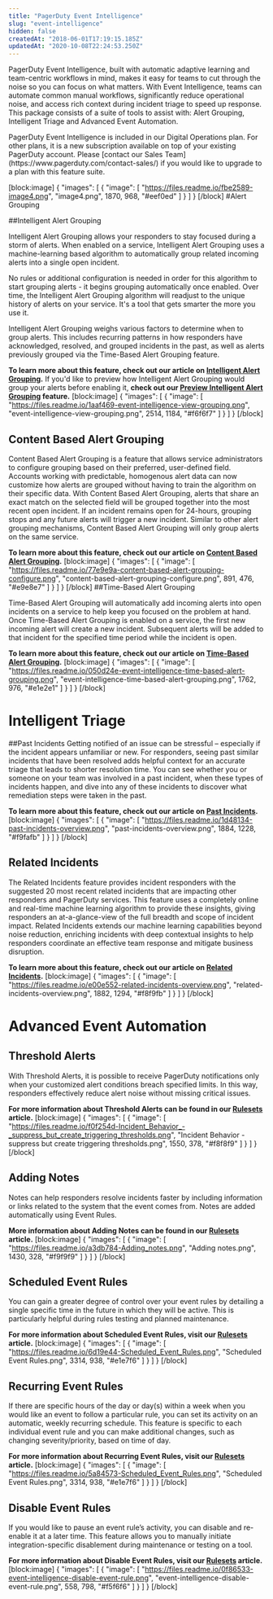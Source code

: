 ```yaml
---
title: "PagerDuty Event Intelligence"
slug: "event-intelligence"
hidden: false
createdAt: "2018-06-01T17:19:15.185Z"
updatedAt: "2020-10-08T22:24:53.250Z"
---
```

PagerDuty Event Intelligence, built with automatic adaptive learning and team-centric workflows in mind, makes it easy for teams to cut through the noise so you can focus on what matters. With Event Intelligence, teams can automate common manual workflows, significantly reduce operational noise, and access rich context during incident triage to speed up response. This package consists of a suite of tools to assist with: Alert Grouping, Intelligent Triage and Advanced Event Automation.

<Callout type="info" title="Info">
PagerDuty Event Intelligence is included in our Digital Operations plan. For other plans, it is a new subscription available on top of your existing PagerDuty account. Please [contact our Sales Team](https://www.pagerduty.com/contact-sales/) if you would like to upgrade to a plan with this feature suite.
</Callout>



[block:image]
{
  "images": [
    {
      "image": [
        "https://files.readme.io/fbe2589-image4.png",
        "image4.png",
        1870,
        968,
        "#eef0ed"
      ]
    }
  ]
}
[/block]
#Alert Grouping

##Intelligent Alert Grouping

Intelligent Alert Grouping allows your responders to stay focused during a storm of alerts. When enabled on a service, Intelligent Alert Grouping uses a machine-learning based algorithm to automatically group related incoming alerts into a single open incident. 

No rules or additional configuration is needed in order for this algorithm to start grouping alerts - it begins grouping automatically once enabled. Over time, the Intelligent Alert Grouping algorithm will readjust to the unique history of alerts on your service. It's a tool that gets smarter the more you use it.

Intelligent Alert Grouping weighs various factors to determine when to group alerts. This includes recurring patterns in how responders have acknowledged, resolved, and grouped incidents in the past, as well as alerts previously grouped via the Time-Based Alert Grouping feature. 

**To learn more about this feature, check out our article on [Intelligent Alert Grouping](https://support.pagerduty.com/docs/intelligent-alert-grouping).** If you'd like to preview how Intelligent Alert Grouping would group your alerts before enabling it, **check out our [Preview Intelligent Alert Grouping](https://support.pagerduty.com/docs/preview-intelligent-alert-grouping) feature.** 
[block:image]
{
  "images": [
    {
      "image": [
        "https://files.readme.io/1aaf469-event-intelligence-view-grouping.png",
        "event-intelligence-view-grouping.png",
        2514,
        1184,
        "#f6f6f7"
      ]
    }
  ]
}
[/block]
## Content Based Alert Grouping

Content Based Alert Grouping is a feature that allows service administrators to configure grouping based on their preferred, user-defined field. Accounts working with predictable, homogenous alert data can now customize how alerts are grouped without having to train the algorithm on their specific data. With Content Based Alert Grouping, alerts that share an exact match on the selected field will be grouped together into the most recent open incident. If an incident remains open for 24-hours, grouping stops and any future alerts will trigger a new incident. Similar to other alert grouping mechanisms, Content Based Alert Grouping will only group alerts on the same service.

**To learn more about this feature, check out our article on [Content Based Alert Grouping](doc:content-based-alert-grouping).** 
[block:image]
{
  "images": [
    {
      "image": [
        "https://files.readme.io/77e9e9a-content-based-alert-grouping-configure.png",
        "content-based-alert-grouping-configure.png",
        891,
        476,
        "#e9e8e7"
      ]
    }
  ]
}
[/block]
##Time-Based Alert Grouping

Time-Based Alert Grouping will automatically add incoming alerts into open incidents on a service to help keep you focused on the problem at hand. Once Time-Based Alert Grouping is enabled on a service, the first new incoming alert will create a new incident. Subsequent alerts will be added to that incident for the specified time period while the incident is open.

**To learn more about this feature, check out our article on [Time-Based Alert Grouping](doc:time-based-alert-grouping).** 
[block:image]
{
  "images": [
    {
      "image": [
        "https://files.readme.io/050d24e-event-intelligence-time-based-alert-grouping.png",
        "event-intelligence-time-based-alert-grouping.png",
        1762,
        976,
        "#e1e2e1"
      ]
    }
  ]
}
[/block]
# Intelligent Triage

##Past Incidents
Getting notified of an issue can be stressful – especially if the incident appears unfamiliar or new. For responders, seeing past similar incidents that have been resolved adds helpful context for an accurate triage that leads to shorter resolution time. You can see whether you or someone on your team was involved in a past incident, when these types of incidents happen, and dive into any of these incidents to discover what remediation steps were taken in the past.

**To learn more about this feature, check out our article on [Past Incidents](doc:similar-incidents).** 
[block:image]
{
  "images": [
    {
      "image": [
        "https://files.readme.io/1d48134-past-incidents-overview.png",
        "past-incidents-overview.png",
        1884,
        1228,
        "#f9fafb"
      ]
    }
  ]
}
[/block]
## Related Incidents

The Related Incidents feature provides incident responders with the suggested 20 most recent related incidents that are impacting other responders and PagerDuty services. This feature uses a completely online and real-time machine learning algorithm to provide these insights, giving responders an at-a-glance-view of the full breadth and scope of incident impact. Related Incidents extends our machine learning capabilities beyond noise reduction, enriching incidents with deep contextual insights to help responders coordinate an effective team response and mitigate business disruption.

**To learn more about this feature, check out our article on [Related Incidents](doc:related-incidents).** 
[block:image]
{
  "images": [
    {
      "image": [
        "https://files.readme.io/e00e552-related-incidents-overview.png",
        "related-incidents-overview.png",
        1882,
        1294,
        "#f8f9fb"
      ]
    }
  ]
}
[/block]
# Advanced Event Automation

## Threshold Alerts
With Threshold Alerts, it is possible to receive PagerDuty notifications only when your customized alert conditions breach specified limits. In this way, responders effectively reduce alert noise without missing critical issues. 

**For more information about Threshold Alerts can be found in our [Rulesets](https://support.pagerduty.com/docs/rulesets#suppress-but-create-triggering-thresholds-with-event-rules) article.** 
[block:image]
{
  "images": [
    {
      "image": [
        "https://files.readme.io/f0f254d-Incident_Behavior_-_suppress_but_create_triggering_thresholds.png",
        "Incident Behavior - suppress but create triggering thresholds.png",
        1550,
        378,
        "#f8f8f9"
      ]
    }
  ]
}
[/block]
## Adding Notes
Notes can help responders resolve incidents faster by including information or links related to the system that the event comes from. Notes are added automatically using Event Rules. 

**More information about Adding Notes can be found in our [Rulesets](https://support.pagerduty.com/docs/rulesets#add-a-note-to-an-incident-with-event-rules) article.** 
[block:image]
{
  "images": [
    {
      "image": [
        "https://files.readme.io/a3db784-Adding_notes.png",
        "Adding notes.png",
        1430,
        328,
        "#f9f9f9"
      ]
    }
  ]
}
[/block]
## Scheduled Event Rules
You can gain a greater degree of control over your event rules by detailing a single specific time in the future in which they will be active. This is particularly helpful during rules testing and planned maintenance.

**For more information about Scheduled Event Rules, visit our [Rulesets](https://support.pagerduty.com/docs/rulesets#scheduled-event-rules) article.** 
[block:image]
{
  "images": [
    {
      "image": [
        "https://files.readme.io/6d19e44-Scheduled_Event_Rules.png",
        "Scheduled Event Rules.png",
        3314,
        938,
        "#e1e7f6"
      ]
    }
  ]
}
[/block]
## Recurring Event Rules
If there are specific hours of the day or day(s) within a week when you would like an event to follow a particular rule, you can set its activity on an automatic, weekly recurring schedule. This feature is specific to each individual event rule and you can make additional changes, such as changing severity/priority, based on time of day. 

**For more information about Recurring Event Rules, visit our [Rulesets](https://support.pagerduty.com/docs/rulesets#recurring-event-rules) article.** 
[block:image]
{
  "images": [
    {
      "image": [
        "https://files.readme.io/5a84573-Scheduled_Event_Rules.png",
        "Scheduled Event Rules.png",
        3314,
        938,
        "#e1e7f6"
      ]
    }
  ]
}
[/block]
## Disable Event Rules
If you would like to pause an event rule’s activity, you can disable and re-enable it at a later time. This feature allows you to manually initiate integration-specific disablement during maintenance or testing on a tool. 

**For more information about Disable Event Rules, visit our [Rulesets](https://support.pagerduty.com/docs/rulesets#disable-event-rules) article.** 
[block:image]
{
  "images": [
    {
      "image": [
        "https://files.readme.io/0f86533-event-intelligence-disable-event-rule.png",
        "event-intelligence-disable-event-rule.png",
        558,
        798,
        "#f5f6f6"
      ]
    }
  ]
}
[/block]